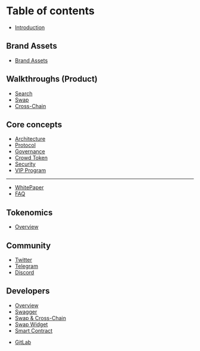 # Table of contents

- [Introduction](README.md)

[comment]: <> (## How to)

[comment]: <> (- [How to buy CROWD token?]&#40;how-to/how-to-buy-crowd-token.md&#41;)

[comment]: <> (- [How to use CROWD Staking?]&#40;how-to/how-to-use-crowd-staking.md&#41;)

[comment]: <> (- [How to do Cross Chain Swap in CrowdSwap?]&#40;how-to/how_to_do_cross_chain_swap_in_crowdswap.md&#41;)

[comment]: <> (- [How to use CROWD Mining?]&#40;how-to/how_to_use_crowd_mining.md&#41;)

[comment]: <> (- [How to connect your wallet to CrowdSwap app?]&#40;how-to/how_to_connect_your_wallet_to_crowdswap_app.md&#41;)

[comment]: <> (- [How can you find out how much you earned from one opportunity?]&#40;how-to/how-can-you-find-out-how-much-you-earned-from-one-opportunity.md&#41;)

[comment]: <> (- [How to choose best price route for swapping?]&#40;how-to/how-to-choose-best-price-route-for-swapping.md&#41;)

[comment]: <> (- [How to Install MetaMask Web 3 Wallet on Chrome 2023?]&#40;how-to/how-to-install-metamask-web-3-wallet-on-chrome-2023.md&#41;)

## Brand Assets

- [Brand Assets](brand-assets/brand-assets.md)

## Walkthroughs (Product)

- [Search](walkthroughs-product/search.md)
- [Swap](walkthroughs-product/swap.md)
- [Cross-Chain](walkthroughs-product/cross-chain.md)

## Core concepts

- [Architecture](core-concepts/architecture.md)
- [Protocol](core-concepts/protocol.md)
- [Governance](core-concepts/governance/README.md)
- [Crowd Token](core-concepts/crowd-token.md)
- [Security](core-concepts/security/README.md)
- [VIP Program](core-concepts/vip-program.md)

---

- [WhitePaper](https://crowdswap.org/wp-content/uploads/2023/08/Whitepaper20210403_EN_V1.2.pdf)
- [FAQ](https://crowdswap.org/faq/)

## Tokenomics

- [Overview](tokenomics/overview.md)

## Community

- [Twitter](https://twitter.com/CrowdSwap_App)
- [Telegram](https://t.me/crowdswap)
- [Discord](https://discord.com/invite/XMX8GHAr)

## Developers

- [Overview](developers/overview.md)
- [Swagger](developers/api.md)
- [Swap & Cross-Chain](developers/swap_api.md)
- [Swap Widget](developers/widget.md)
- [Smart Contract](developers/smart-contract.md)
<!-- - [Guides](developers/guides.md) -->
- [GitLab](https://gitlab.com/IT-Street/crowdswap)
